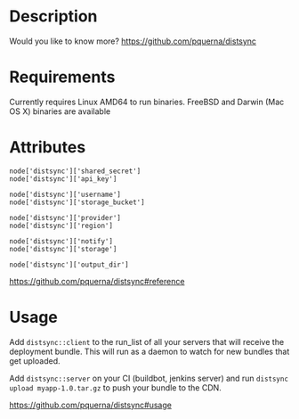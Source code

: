 Description
===========

Would you like to know more? https://github.com/pquerna/distsync

Requirements
============

Currently requires Linux AMD64 to run binaries. FreeBSD and Darwin (Mac OS X) binaries are available

Attributes
==========

```
node['distsync']['shared_secret']
node['distsync']['api_key']

node['distsync']['username']
node['distsync']['storage_bucket']

node['distsync']['provider']
node['distsync']['region']

node['distsync']['notify']
node['distsync']['storage']

node['distsync']['output_dir']
```

https://github.com/pquerna/distsync#reference

Usage
=====

Add `distsync::client` to the run_list of all your servers that will receive the deployment bundle. This will run as a daemon to watch for new bundles that get uploaded.

Add `distsync::server` on your CI (buildbot, jenkins server) and run `distsync upload myapp-1.0.tar.gz` to push your bundle to the CDN.

https://github.com/pquerna/distsync#usage

